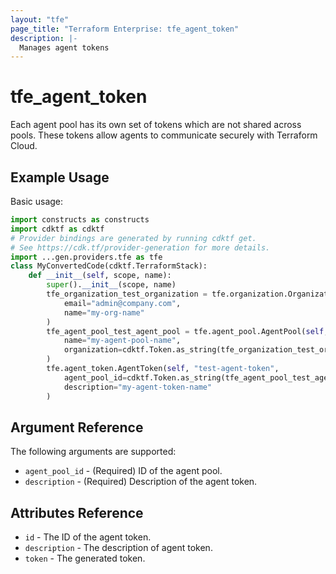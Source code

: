 ```yaml
---
layout: "tfe"
page_title: "Terraform Enterprise: tfe_agent_token"
description: |-
  Manages agent tokens
---
```


# tfe_agent_token

Each agent pool has its own set of tokens which are not shared across pools.
These tokens allow agents to communicate securely with Terraform Cloud.

## Example Usage

Basic usage:

```python
import constructs as constructs
import cdktf as cdktf
# Provider bindings are generated by running cdktf get.
# See https://cdk.tf/provider-generation for more details.
import ...gen.providers.tfe as tfe
class MyConvertedCode(cdktf.TerraformStack):
    def __init__(self, scope, name):
        super().__init__(scope, name)
        tfe_organization_test_organization = tfe.organization.Organization(self, "test-organization",
            email="admin@company.com",
            name="my-org-name"
        )
        tfe_agent_pool_test_agent_pool = tfe.agent_pool.AgentPool(self, "test-agent-pool",
            name="my-agent-pool-name",
            organization=cdktf.Token.as_string(tfe_organization_test_organization.id)
        )
        tfe.agent_token.AgentToken(self, "test-agent-token",
            agent_pool_id=cdktf.Token.as_string(tfe_agent_pool_test_agent_pool.id),
            description="my-agent-token-name"
        )
```

## Argument Reference

The following arguments are supported:

* `agent_pool_id` - (Required) ID of the agent pool.
* `description` - (Required) Description of the agent token.

## Attributes Reference

* `id` - The ID of the agent token.
* `description` - The description of agent token.
* `token` - The generated token.

<!-- cache-key: cdktf-0.17.0-pre.15 input-0b48bd828d88ed48d140d96f6cf5b5dd1fd182cfb82d3bf6211f7610464c0f01 -->